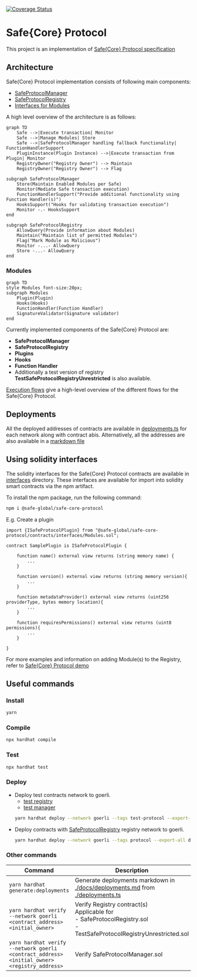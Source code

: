 [![Coverage Status](https://coveralls.io/repos/github/safe-global/safe-core-protocol/badge.svg)](https://coveralls.io/github/safe-global/safe-core-protocol)

# Safe{Core} Protocol

This project is an implementation of [Safe{Core} Protocol specification](https://github.com/safe-global/safe-core-protocol-specs)
## Architecture

Safe{Core} Protocol implementation consists of following main components:
- [SafeProtocolManager](./contracts/SafeProtocolManager.sol)
- [SafeProtocolRegistry](./contracts/SafeProtocolRegistry.sol)
- [Interfaces for Modules](./contracts/interfaces/Modules.sol)

A high level overview of the architecture is as follows:

```mermaid
graph TD
    Safe -->|Execute transaction| Monitor
    Safe -->|Manage Modules| Store
    Safe -->|SafeProtocolManager handling fallback functionality| FunctionHandlerSupport
    PluginInstance(Plugin Instance) -->|Execute transaction from Plugin| Monitor
    RegistryOwner("Registry Owner") --> Maintain
    RegistryOwner("Registry Owner") --> Flag

subgraph SafeProtocolManager
	Store(Maintain Enabled Modules per Safe)
    Monitor(Mediate Safe transaction execution)
    FunctionHandlerSupport("Provide additional functionality using Function Handler(s)")
    HooksSupport("Hooks for validating transaction execution")
    Monitor -.- HooksSupport
end

subgraph SafeProtocolRegistry
	AllowQuery(Provide information about Modules)
    Maintain("Maintain list of permitted Modules")
    Flag("Mark Module as Malicious")
    Monitor -...- AllowQuery
    Store -...- AllowQuery
end
```

### Modules

```mermaid
graph TD
style Modules font-size:20px;
subgraph Modules
	Plugin(Plugin)
	Hooks(Hooks)
	FunctionHandler(Function Handler)
	SignatureValidator(Signature validator)
end
```

Currently implemented components of the Safe{Core} Protocol are:
- **SafeProtocolManager**
- **SafeProtocolRegistry**
- **Plugins**
- **Hooks**
- **Function Handler**
- Additionally a test version of registry **TestSafeProtocolRegistryUnrestricted** is also available.

[Execution flows](./docs/execution_flows.md) give a high-level overview of the different flows for the Safe{Core} Protocol.

## Deployments

All the deployed addresses of contracts are available in [deployments.ts](./deployments.ts) for each network along with contract abis. Alternatively, all the addresses are also available in a [markdown file](./docs/deployments.md)

## Using solidity interfaces

The solidity interfaces for the Safe{Core} Protocol contracts are available in [interfaces](./contracts/interfaces) directory. These interfaces are available for import into solidity smart contracts via the npm artifact.

To install the npm package, run the following command:

```bash
npm i @safe-global/safe-core-protocol
```

E.g. Create a plugin

```solidity
import {ISafeProtocolPlugin} from "@safe-global/safe-core-protocol/contracts/interfaces/Modules.sol";

contract SamplePlugin is ISafeProtocolPlugin {

    function name() external view returns (string memory name) {
        ...
    }

    function version() external view returns (string memory version){
        ...
    }
  
    function metadataProvider() external view returns (uint256 providerType, bytes memory location){
        ...
    }

    function requiresPermissions() external view returns (uint8 permissions){
        ...
    }

}
```

For more examples and information on adding Module(s) to the Registry, refer to [Safe{Core} Protocol demo](https://github.com/safe-global/safe-core-protocol-demo/tree/main/contracts)

## Useful commands

### Install

```bash
yarn
```

### Compile

```bash
npx hardhat compile
```

### Test

```bash
npx hardhat test
```

### Deploy

-   Deploy test contracts network to goerli.
    -   [test registry](./contracts/test/TestSafeProtocolRegistryUnrestricted.sol)
    -   [test manager](./contracts/test/TestSafeProtocolManager.sol)
    ```bash
    yarn hardhat deploy --network goerli --tags test-protocol --export-all deployments.ts
    ```
-   Deploy contracts with [SafeProtocolRegistry](./contracts/test/TestSafeProtocolRegistryUnrestricted.sol) registry network to goerli.
    ```bash
    yarn hardhat deploy --network goerli --tags protocol --export-all deployments.ts
    ```
### Other commands

| Command                                                                                            | Description                                                                                                                           |
|----------------------------------------------------------------------------------------------------|---------------------------------------------------------------------------------------------------------------------------------------|
| ``` yarn hardhat generate:deployments ```                                                          | Generate deployments markdown in [./docs/deployments.md](./docs/deployments.md) from [./deployments.ts](./deployments.ts)             |
| ``` yarn hardhat verify --network goerli <contract_address> <initial_owner> ```                    | Verify Registry contract(s)<br/>  Applicable for<br/> - SafeProtocolRegistry.sol<br/> - TestSafeProtocolRegistryUnrestricted.sol<br/> |
| ``` yarn hardhat verify --network goerli <contract_address> <initial_owner> <registry_address> ``` | Verify SafeProtocolManager.sol                                                                                                        |
